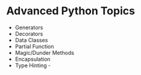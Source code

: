 # Advanced Python Topics
* Generators
* Decorators
* Data Classes
* Partial Function
* Magic/Dunder Methods
* Encapsulation
* Type Hinting      -
